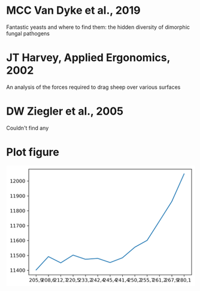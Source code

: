 # MCC Van Dyke et al., 2019
Fantastic yeasts and where to find them: the hidden diversity of dimorphic fungal pathogens

# JT Harvey, Applied Ergonomics, 2002
An analysis of the forces required to drag sheep over various surfaces

# DW Ziegler et al., 2005
Couldn't find any

# Plot figure
![Plot figure](plotsolution.png)
